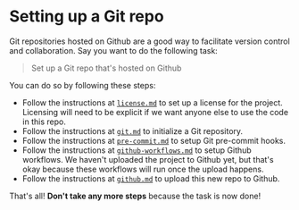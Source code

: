 # Setting up a Git repo

Git repositories hosted on Github are a good way to facilitate version control and collaboration. Say you want to do the following task:

> Set up a Git repo that's hosted on Github

You can do so by following these steps:

- Follow the instructions at [`license.md`](/zamm/resources/tutorials/setup/repo/license.md) to set up a license for the project. Licensing will need to be explicit if we want anyone else to use the code in this repo.
- Follow the instructions at [`git.md`](/zamm/resources/tutorials/setup/repo/git.md) to initialize a Git repository.
- Follow the instructions at [`pre-commit.md`](/zamm/resources/tutorials/setup/repo/pre-commit.md) to setup Git pre-commit hooks.
- Follow the instructions at [`github-workflows.md`](/zamm/resources/tutorials/setup/repo/github-workflows.md) to setup Github workflows. We haven't uploaded the project to Github yet, but that's okay because these workflows will run once the upload happens.
- Follow the instructions at [`github.md`](/zamm/resources/tutorials/setup/repo/github.md) to upload this new repo to Github.

That's all! **Don't take any more steps** because the task is now done!